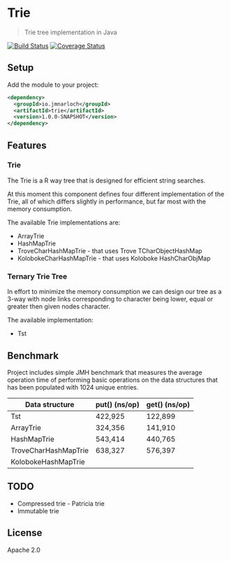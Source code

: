 # Trie

> Trie tree implementation in Java

[![Build Status](https://travis-ci.org/jmnarloch/trie.svg?branch=master)](https://travis-ci.org/jmnarloch/trie)
[![Coverage Status](https://coveralls.io/repos/jmnarloch/trie/badge.svg?branch=master&service=github)](https://coveralls.io/github/jmnarloch/trie?branch=master)

## Setup

Add the module to your project:

```xml
<dependency>
  <groupId>io.jmnarloch</groupId>
  <artifactId>trie</artifactId>
  <version>1.0.0-SNAPSHOT</version>
</dependency>
```

## Features

### Trie

The Trie is a R way tree that is designed for efficient string searches.

At this moment this component defines four different implementation of the Trie, all of which differs slightly
in performance, but far most with the memory consumption.

The available Trie implementations are:

* ArrayTrie
* HashMapTrie
* TroveCharHashMapTrie - that uses Trove TCharObjectHashMap
* KolobokeCharHashMapTrie - that uses Koloboke HashCharObjMap

### Ternary Trie Tree

In effort to minimize the memory consumption we can design our tree as a 3-way with node links corresponding to character
being lower, equal or greater then given nodes character.

The available implementation:

* Tst

## Benchmark

Project includes simple JMH benchmark that measures the average operation time of performing basic operations on the
data structures that has been populated with 1024 unique entries.

| Data structure       | put() (ns/op) | get() (ns/op) |
|----------------------|---------------|---------------|
| Tst                  |    422,925    |    122,899    |
| ArrayTrie            |    324,356    |    141,910    |
| HashMapTrie          |    543,414    |    440,765    |
| TroveCharHashMapTrie |    638,327    |    576,397    |
| KolobokeHashMapTrie  |               |               |

## TODO

* Compressed trie - Patricia trie
* Immutable trie

## License

Apache 2.0